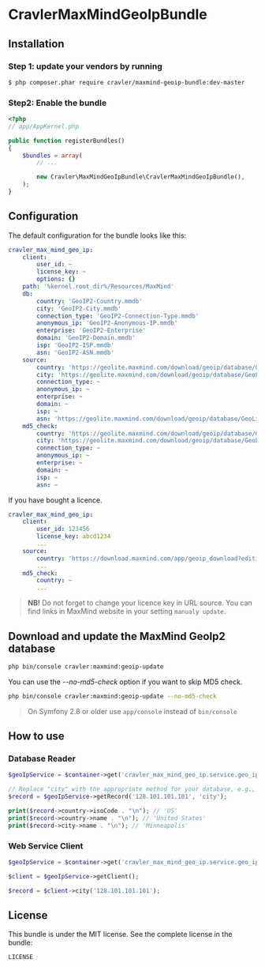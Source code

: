 # CravlerMaxMindGeoIpBundle

## Installation

### Step 1: update your vendors by running

``` bash
$ php composer.phar require cravler/maxmind-geoip-bundle:dev-master
```

### Step2: Enable the bundle

``` php
<?php
// app/AppKernel.php

public function registerBundles()
{
    $bundles = array(
        // ...

        new Cravler\MaxMindGeoIpBundle\CravlerMaxMindGeoIpBundle(),
    );
}
```

## Configuration

The default configuration for the bundle looks like this:

``` yaml
cravler_max_mind_geo_ip:
    client:
        user_id: ~
        license_key: ~
        options: {}
    path: '%kernel.root_dir%/Resources/MaxMind'
    db:
        country: 'GeoIP2-Country.mmdb'
        city: 'GeoIP2-City.mmdb'
        connection_type: 'GeoIP2-Connection-Type.mmdb'
        anonymous_ip: 'GeoIP2-Anonymous-IP.mmdb'
        enterprise: 'GeoIP2-Enterprise'
        domain: 'GeoIP2-Domain.mmdb'
        isp: 'GeoIP2-ISP.mmdb'
        asn: 'GeoIP2-ASN.mmdb'
    source:
        country: 'https://geolite.maxmind.com/download/geoip/database/GeoLite2-Country.mmdb.gz'
        city: 'https://geolite.maxmind.com/download/geoip/database/GeoLite2-City.mmdb.gz'
        connection_type: ~
        anonymous_ip: ~
        enterprise: ~
        domain: ~
        isp: ~
        asn: 'https://geolite.maxmind.com/download/geoip/database/GeoLite2-ASN.tar.gz'
    md5_check:
        country: 'https://geolite.maxmind.com/download/geoip/database/GeoLite2-Country.md5'
        city: 'https://geolite.maxmind.com/download/geoip/database/GeoLite2-City.md5'
        connection_type: ~
        anonymous_ip: ~
        enterprise: ~
        domain: ~
        isp: ~
        asn: ~
```

If you have bought a licence.

``` yaml
cravler_max_mind_geo_ip:
    client:
        user_id: 123456
        license_key: abcd1234
        ...
    source:
        country: 'https://download.maxmind.com/app/geoip_download?edition_id=GeoIP2-Country&suffix=tar.gz&license_key=abcd1234'
        ...
    md5_check:
        country: ~
        ...
```

> **NB!** Do not forget to change your licence key in URL source. You can find links in MaxMind website in your setting `manualy update`.

## Download and update the MaxMind GeoIp2 database


``` bash
php bin/console cravler:maxmind:geoip-update
```

You can use the *--no-md5-check* option if you want to skip MD5 check.
``` bash
php bin/console cravler:maxmind:geoip-update --no-md5-check
```

> On Symfony 2.8 or older use `app/console` instead of `bin/console`

## How to use

### Database Reader

``` php
$geoIpService = $container->get('cravler_max_mind_geo_ip.service.geo_ip_service');

// Replace "city" with the appropriate method for your database, e.g., "country".
$record = $geoIpService->getRecord('128.101.101.101', 'city');

print($record->country->isoCode . "\n"); // 'US'
print($record->country->name . "\n"); // 'United States'
print($record->city->name . "\n"); // 'Minneapolis'

```

### Web Service Client

``` php
$geoIpService = $container->get('cravler_max_mind_geo_ip.service.geo_ip_service');

$client = $geoIpService->getClient();

$record = $client->city('128.101.101.101');

```

## License

This bundle is under the MIT license. See the complete license in the bundle:

```
LICENSE
```
